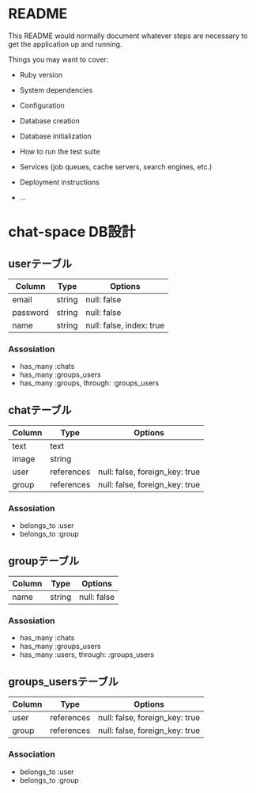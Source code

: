 # README

This README would normally document whatever steps are necessary to get the
application up and running.

Things you may want to cover:

* Ruby version

* System dependencies

* Configuration

* Database creation

* Database initialization

* How to run the test suite

* Services (job queues, cache servers, search engines, etc.)

* Deployment instructions

* ...


# chat-space DB設計
## userテーブル
|Column|Type|Options|
|------|----|-------|
|email|string|null: false|
|password|string|null: false|
|name|string|null: false, index: true|
### Assosiation
- has_many :chats
- has_many :groups_users
- has_many :groups, through: :groups_users

## chatテーブル
|Column|Type|Options|
|------|----|-------|
|text|text| |
|image|string| |
|user|references|null: false, foreign_key: true|
|group|references|null: false, foreign_key: true|
### Assosiation
- belongs_to :user
- belongs_to :group

## groupテーブル
|Column|Type|Options|
|------|----|-------|
|name|string|null: false|
### Assosiation
- has_many :chats
- has_many :groups_users
- has_many :users, through: :groups_users

## groups_usersテーブル
|Column|Type|Options|
|------|----|-------|
|user|references|null: false, foreign_key: true|
|group|references|null: false, foreign_key: true|
### Association
- belongs_to :user
- belongs_to :group
